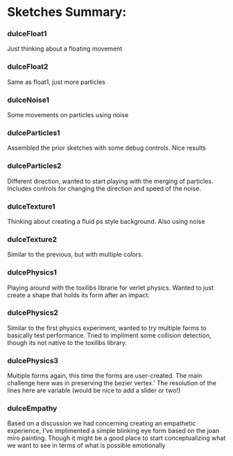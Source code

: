 # Sketches Summary:

### dulceFloat1

Just thinking about a floating movement

### dulceFloat2

Same as float1, just more particles

### dulceNoise1

Some movements on particles using noise

### dulceParticles1

Assembled the prior sketches with some debug controls. Nice results

### dulceParticles2

Different direction, wanted to start playing with the merging of particles. Includes controls for changing the direction and speed of the noise.

### dulceTexture1

Thinking about creating a fluid ps style background. Also using noise

### dulceTexture2

Similar to the previous, but with multiple colors.

### dulcePhysics1

Playing around with the toxilibs librarie for verlet physics. Wanted to just create a shape that holds its form after an impact.

### dulcePhysics2

Similar to the first physics experiment, wanted to try multiple forms to basically test performance. Tried to impliment some collision detection, though its not native to the toxilibs library.

### dulcePhysics3

Multiple forms again, this time the forms are user-created. The main challenge here was in preserving the bezier vertex.'
The resolution of the lines here are variable (would be nice to add a slider or two!)

### dulceEmpathy

Based on a discussion we had concerning creating an empathetic experience, I've implimented a simple blinking eye form based on the joan miro painting. Though it might be a good place to start conceptualizing what we want to see in terms of what is possible emotionally







